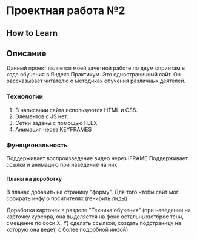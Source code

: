 # Проектная работа №2
## How to Learn

## Описание
Данный проект является моей зачетной работе по двум спринтам в ходе обучения в Яндекс Практикум. 
Это одностраничный сайт. Он рассказывает читателю о методиках обучения различных деятелей. 

### Технологии
1. В написании сайта используются HTML и CSS.
2. Элементов с JS нет.
3. Сетки заданы с помощью FLEX
4. Анимация через KEYFRAMES

### Функциональность

Поддерживает воспроизведение видео через IFRAME
Поддерживает ссылки и анимацию при наведение на них



#### Планы на дороботку

В планах добавить на страницу "форму". Для того чтобы сайт мог собирать инфу о поситителях (генирить лиды)

Доработка карточек в разделе "Техника обучения" (при наведении на карточку курсора, она выделяется на фоне остальных(отброс тени, смещение по ооси Х, Y) сделать ссылкой, создать подстраницу на которую она ведет, с более подробной инфой)
